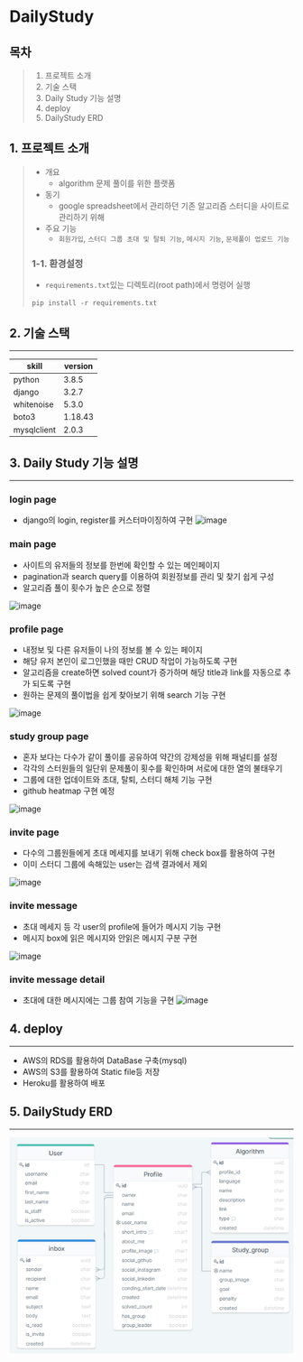 # DailyStudy
## 목차
> 1. 프로젝트 소개
> 2. 기술 스택
> 3. Daily Study 기능 설명
> 4. deploy
> 5. DailyStudy ERD

## 1. 프로젝트 소개
> - 개요
>   - algorithm 문제 풀이를 위한 플랫폼
> - 동기
>   - google spreadsheet에서 관리하던 기존 알고리즘 스터디을 사이트로 관리하기 위해
> - 주요 기능
>   - `회원가입`, `스터디 그룹 초대 및 탈퇴 기능`, `메시지 기능`, `문제풀이 업로드 기능`
>
> ### 1-1. 환경설정
> - `requirements.txt`있는 디렉토리(root path)에서 명령어 실행
> ```shell
> pip install -r requirements.txt
> ```

## 2. 기술 스택
----
| skill | version | 
| -- | -- |
| python | 3.8.5 |
| django | 3.2.7 |
| whitenoise | 5.3.0 |
| boto3 | 1.18.43 |
| mysqlclient | 2.0.3 |

## 3. Daily Study 기능 설명
----
### login page
- django의 login, register를 커스터마이징하여 구현
![image](https://user-images.githubusercontent.com/77317312/134388077-db1d78bd-78a8-4277-9580-528cb4d455d6.png)

### main page
- 사이트의 유저들의 정보를 한번에 확인할 수 있는 메인페이지
- pagination과 search query를 이용하여 회원정보를 관리 및 찾기 쉽게 구성
- 알고리즘 풀이 횟수가 높은 순으로 정렬

![image](https://user-images.githubusercontent.com/77317312/134388136-604a94f6-b06c-4545-a8dc-6103ee3c6c93.png)

### profile page
- 내정보 및 다른 유저들이 나의 정보를 볼 수 있는 페이지
- 해당 유저 본인이 로그인했을 때만 CRUD 작업이 가능하도록 구현
- 알고리즘을 create하면 solved count가 증가하며 해당 title과 link를 자동으로 추가 되도록 구현
- 원하는 문제의 풀이법을 쉽게 찾아보기 위해 search 기능 구현

![image](https://user-images.githubusercontent.com/77317312/134388197-6724c0fd-6ab8-4764-aef1-a4e7845db401.png)

### study group page
- 혼자 보다는 다수가 같이 풀이를 공유하여 약간의 강제성을 위해 패널티를 설정
- 각각의 스터원들의 일단위 문제풀이 횟수를 확인하며 서로에 대한 열의 불태우기
- 그룹에 대한 업데이트와 초대, 탈퇴, 스터디 해체 기능 구현
- github heatmap 구현 예정

![image](https://user-images.githubusercontent.com/77317312/134388236-ba9cf055-aba0-4d33-a355-6f793825c88e.png)

### invite page
- 다수의 그룹원들에게 초대 메세지를 보내기 위해 check box를 활용하여 구현
- 이미 스터디 그룹에 속해있는 user는 검색 결과에서 제외

![image](https://user-images.githubusercontent.com/77317312/134388311-31b1dc8b-8341-4cf4-82ce-790541de2404.png)

### invite message
- 초대 메세지 등 각 user의 profile에 들어가 메시지 기능 구현
- 메시지 box에 읽은 메시지와 안읽은 메시지 구분 구현

![image](https://user-images.githubusercontent.com/77317312/134388337-05fe61ab-d09d-4421-a7e4-6e051b73af33.png)

### invite message detail
- 초대에 대한 메시지에는 그룹 참여 기능을 구현
![image](https://user-images.githubusercontent.com/77317312/134388412-cdec84c7-90c3-42d1-a9d7-ab5f06d38b32.png)


## 4. deploy
--- 
- AWS의 RDS를 활용하여 DataBase 구축(mysql)
- AWS의 S3를 활용하여 Static file등 저장
- Heroku를 활용하여 배포

## 5. DailyStudy ERD
-------
![ERD](Daily_Study_ERD.PNG)

